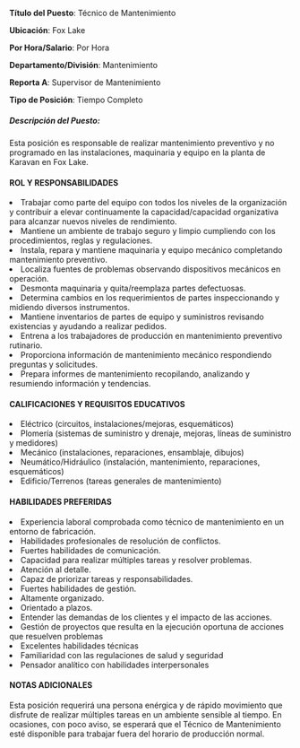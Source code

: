 __Título del Puesto__: Técnico de Mantenimiento

__Ubicación__: Fox Lake

__Por Hora/Salario__: Por Hora

__Departamento/División__: Mantenimiento

__Reporta A__: Supervisor de Mantenimiento

__Tipo de Posición__: Tiempo Completo

##### Descripción del Puesto:
Esta posición es responsable de realizar mantenimiento preventivo y no programado en las instalaciones, maquinaria y equipo en la planta de Karavan en Fox Lake.

#### ROL Y RESPONSABILIDADES
<li>Trabajar como parte del equipo con todos los niveles de la organización y contribuir a elevar continuamente la capacidad/capacidad organizativa para alcanzar nuevos niveles de rendimiento.</li>
<li>Mantiene un ambiente de trabajo seguro y limpio cumpliendo con los procedimientos, reglas y regulaciones.</li>
<li>Instala, repara y mantiene maquinaria y equipo mecánico completando mantenimiento preventivo.</li>
<li>Localiza fuentes de problemas observando dispositivos mecánicos en operación.</li>
<li>Desmonta maquinaria y quita/reemplaza partes defectuosas.</li>
<li>Determina cambios en los requerimientos de partes inspeccionando y midiendo diversos instrumentos.</li>
<li>Mantiene inventarios de partes de equipo y suministros revisando existencias y ayudando a realizar pedidos.</li>
<li>Entrena a los trabajadores de producción en mantenimiento preventivo rutinario.</li>
<li>Proporciona información de mantenimiento mecánico respondiendo preguntas y solicitudes.</li>
<li>Prepara informes de mantenimiento recopilando, analizando y resumiendo información y tendencias.</li>

#### CALIFICACIONES Y REQUISITOS EDUCATIVOS
<li>Eléctrico (circuitos, instalaciones/mejoras, esquemáticos)</li>
<li>Plomería (sistemas de suministro y drenaje, mejoras, líneas de suministro y medidores)</li>
<li>Mecánico (instalaciones, reparaciones, ensamblaje, dibujos)</li>
<li>Neumático/Hidráulico (instalación, mantenimiento, reparaciones, esquemáticos)</li>
<li>Edificio/Terrenos (tareas generales de mantenimiento)</li>

#### HABILIDADES PREFERIDAS
<li>Experiencia laboral comprobada como técnico de mantenimiento en un entorno de fabricación.</li>
<li>Habilidades profesionales de resolución de conflictos.</li>
<li>Fuertes habilidades de comunicación.</li>
<li>Capacidad para realizar múltiples tareas y resolver problemas.</li>
<li>Atención al detalle.</li>
<li>Capaz de priorizar tareas y responsabilidades.</li>
<li>Fuertes habilidades de gestión.</li>
<li>Altamente organizado.</li>
<li>Orientado a plazos.</li>
<li>Entender las demandas de los clientes y el impacto de las acciones.</li>
<li>Gestión de proyectos que resulta en la ejecución oportuna de acciones que resuelven problemas</li>
<li>Excelentes habilidades técnicas</li>
<li>Familiaridad con las regulaciones de salud y seguridad</li>
<li>Pensador analítico con habilidades interpersonales</li>


#### NOTAS ADICIONALES
Esta posición requerirá una persona enérgica y de rápido movimiento que disfrute de realizar múltiples tareas en un ambiente sensible al tiempo. En ocasiones, con poco aviso, se esperará que el Técnico de Mantenimiento esté disponible para trabajar fuera del horario de producción normal.